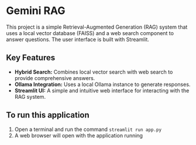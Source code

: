 # Gemini RAG

This project is a simple Retrieval-Augmented Generation (RAG) system that uses a local vector database (FAISS) and a web search component to answer questions. The user interface is built with Streamlit.

## Key Features

*   **Hybrid Search:** Combines local vector search with web search to provide comprehensive answers.
*   **Ollama Integration:** Uses a local Ollama instance to generate responses.
*   **Streamlit UI:** A simple and intuitive web interface for interacting with the RAG system.

## To run this application
1. Open a terminal and run the command `streamlit run app.py`
2. A web browser will open with the application running
